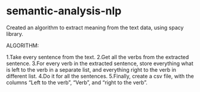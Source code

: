 # semantic-analysis-nlp
Created an algorithm to extract meaning from the text data, using spacy library.

ALGORITHM:

1.Take every sentence from the text.
2.Get all the verbs from the extracted sentence.
3.For every verb in the extracted sentence, store everything what is left to the verb in a separate list, and everything right to the verb in different list.
4.Do it for all the sentences.
5.Finally, create a csv file, with the columns “Left to the verb”, “Verb”, and “right to the verb”.


